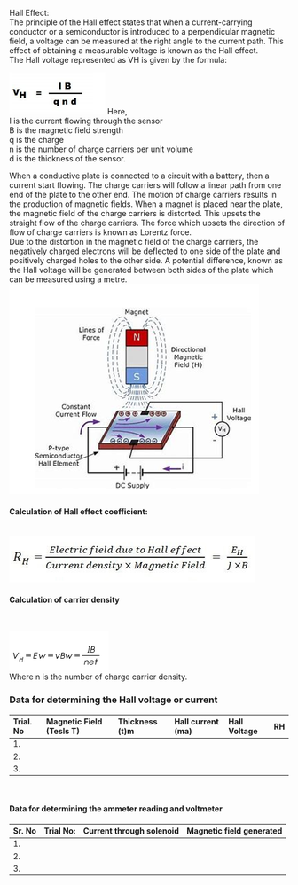 Hall Effect:<br>
The principle of the Hall effect states that when a current-carrying conductor or a semiconductor is introduced to a perpendicular magnetic field, a voltage can be measured at the right angle to the current path. This effect of obtaining a measurable voltage is known as the Hall effect. <br>
The Hall voltage represented as VH is given by the formula:
   
 <img src="images/Screenshot 2023-02-09 150809.png" >
Here,<br>
I is the current flowing through the sensor<br>
B is the magnetic field strength<br>
q is the charge<br>
n is the number of charge carriers per unit volume<br>
d is the thickness of the sensor.<br>


When a conductive plate is connected to a circuit with a battery, then a current start flowing. The charge carriers will follow a linear path from one end of the plate to the other end. The motion of charge carriers results in the production of magnetic fields. When a magnet is placed near the plate, the magnetic field of the charge carriers is distorted. This upsets the straight flow of the charge carriers. The force which upsets the direction of flow of charge carriers is known as Lorentz force.<br>
Due to the distortion in the magnetic field of the charge carriers, the negatively charged electrons will be deflected to one side of the plate and positively charged holes to the other side. A potential difference, known as the Hall voltage will be generated between both sides of the plate which can be measured using a metre.<br>
<img src="images/Screenshot 2023-02-09 152406.png">

<h4><b>Calculation of Hall effect coefficient:</b><h4> <br>
  
<img src="images/Screenshot 2023-02-09 150945.png">

 

 <h4>Calculation of carrier density</h4> <br>

 <img src="images/Screenshot 2023-02-09 151024.png"> <br>
Where n is the number of charge carrier density.<br>


 <h3>Data for determining the Hall voltage or current</h3>
 
 
 
Trial. No |	Magnetic Field  (Tesls T)	| Thickness (t)m | Hall current (ma) | Hall Voltage  |RH |
:--|:--|:--|:--|:--|:-:
1.|   <br>   |    |   |   |  
2.|   <br>   |    |   |   |
3.|   <br>   |    |   |   |
   <br>
 
 
 <h4> Data for determining the ammeter reading and voltmeter </h4>
 
Sr. No |	Trial No:	| Current through solenoid | Magnetic field generated | 
:--|:--|:--|:--|
1.|   <br>   |    |   |  
2.|   <br>   |    |   |   
3.|   <br>   |    |   |   
    
 
 
 	 	 	 	 	 	 	 	 




